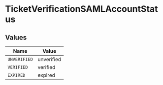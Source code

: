 # TicketVerificationSAMLAccountStatus


## Values

| Name         | Value        |
| ------------ | ------------ |
| `UNVERIFIED` | unverified   |
| `VERIFIED`   | verified     |
| `EXPIRED`    | expired      |